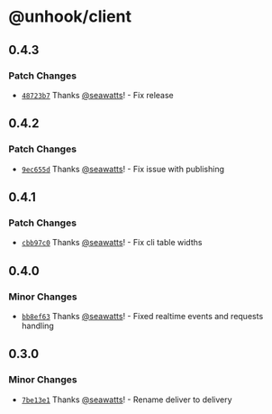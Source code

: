 # @unhook/client

## 0.4.3

### Patch Changes

- [`48723b7`](https://github.com/unhook-sh/unhook/commit/48723b7dbebd91dac4246028887d67c752525be7) Thanks [@seawatts](https://github.com/seawatts)! - Fix release

## 0.4.2

### Patch Changes

- [`9ec655d`](https://github.com/unhook-sh/unhook/commit/9ec655dd64489e642922c69d7624d2673caa21b9) Thanks [@seawatts](https://github.com/seawatts)! - Fix issue with publishing

## 0.4.1

### Patch Changes

- [`cbb97c0`](https://github.com/unhook-sh/unhook/commit/cbb97c078ced78e4a37c98bd7b0524822984b163) Thanks [@seawatts](https://github.com/seawatts)! - Fix cli table widths

## 0.4.0

### Minor Changes

- [`bb8ef63`](https://github.com/unhook-sh/unhook/commit/bb8ef6322063190b66cf08987a7cecc971001bc3) Thanks [@seawatts](https://github.com/seawatts)! - Fixed realtime events and requests handling

## 0.3.0

### Minor Changes

- [`7be13e1`](https://github.com/unhook-sh/unhook/commit/7be13e1ee39c63f7504f993fbafa245bead1f125) Thanks [@seawatts](https://github.com/seawatts)! - Rename deliver to delivery
